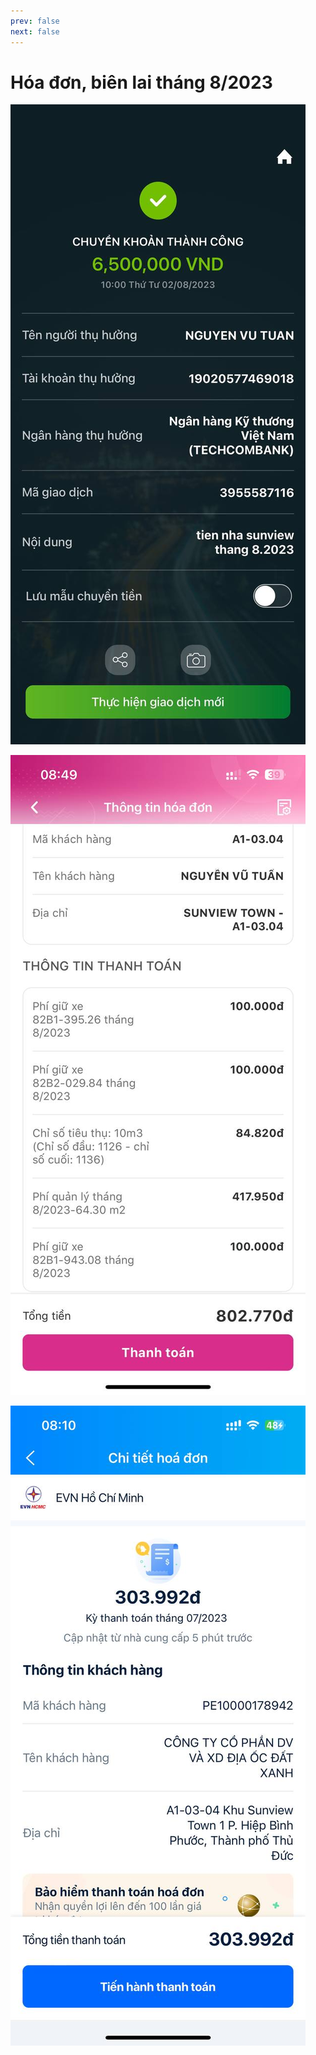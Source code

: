 ```yaml
---
prev: false
next: false
---
```


# Hóa đơn, biên lai tháng 8/2023

![tien-nha](../images/aug/nha-t8.jpg)

![qly](../images/aug/qly-t8.jpg)

![tien-dien](../images/aug/dien-t8.jpg)